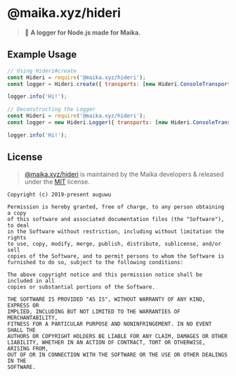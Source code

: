 # @maika.xyz/hideri
> :pencil: **A logger for Node.js made for Maika.**

## Example Usage
```js
// Using Hideri#create
const Hideri = require('@maika.xyz/hideri');
const logger = Hideri.create({ transports: [new Hideri.ConsoleTransport()] });

logger.info('Hi!');
```

```js
// Deconstructing the Logger
const Hideri = require('@maika.xyz/hideri');
const logger = new Hideri.Logger({ transports: [new Hideri.ConsoleTransport()] });

logger.info('Hi!');
```

## License
> [@maika.xyz/hideri](https://github.com/MaikaBot/hideri) is maintained by the Maika developers & released under the [MIT](https://github.com/MaikaBot/hideri/blob/master/LICENSE) license.

```
Copyright (c) 2019-present auguwu

Permission is hereby granted, free of charge, to any person obtaining a copy
of this software and associated documentation files (the "Software"), to deal
in the Software without restriction, including without limitation the rights
to use, copy, modify, merge, publish, distribute, sublicense, and/or sell
copies of the Software, and to permit persons to whom the Software is
furnished to do so, subject to the following conditions:

The above copyright notice and this permission notice shall be included in all
copies or substantial portions of the Software.

THE SOFTWARE IS PROVIDED "AS IS", WITHOUT WARRANTY OF ANY KIND, EXPRESS OR
IMPLIED, INCLUDING BUT NOT LIMITED TO THE WARRANTIES OF MERCHANTABILITY,
FITNESS FOR A PARTICULAR PURPOSE AND NONINFRINGEMENT. IN NO EVENT SHALL THE
AUTHORS OR COPYRIGHT HOLDERS BE LIABLE FOR ANY CLAIM, DAMAGES OR OTHER
LIABILITY, WHETHER IN AN ACTION OF CONTRACT, TORT OR OTHERWISE, ARISING FROM,
OUT OF OR IN CONNECTION WITH THE SOFTWARE OR THE USE OR OTHER DEALINGS IN THE
SOFTWARE.
```